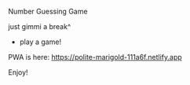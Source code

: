 Number Guessing Game

just gimmi a break^
- play a game!

PWA is here:
https://polite-marigold-111a6f.netlify.app



Enjoy!

